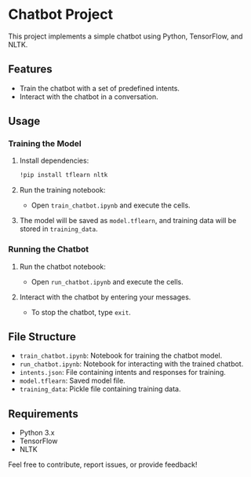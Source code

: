 # Chatbot Project

This project implements a simple chatbot using Python, TensorFlow, and NLTK.

## Features

- Train the chatbot with a set of predefined intents.
- Interact with the chatbot in a conversation.

## Usage

### Training the Model

1. Install dependencies:

    ```bash
    !pip install tflearn nltk
    ```

2. Run the training notebook:

    - Open `train_chatbot.ipynb` and execute the cells.

3. The model will be saved as `model.tflearn`, and training data will be stored in `training_data`.

### Running the Chatbot

1. Run the chatbot notebook:

    - Open `run_chatbot.ipynb` and execute the cells.

2. Interact with the chatbot by entering your messages.

    - To stop the chatbot, type `exit`.

## File Structure

- `train_chatbot.ipynb`: Notebook for training the chatbot model.
- `run_chatbot.ipynb`: Notebook for interacting with the trained chatbot.
- `intents.json`: File containing intents and responses for training.
- `model.tflearn`: Saved model file.
- `training_data`: Pickle file containing training data.

## Requirements

- Python 3.x
- TensorFlow
- NLTK


Feel free to contribute, report issues, or provide feedback!
